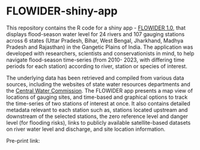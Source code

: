 # FLOWIDER-shiny-app
This repository contains the R code for a shiny app - <a href="https://wct-riverine-ecology-and-livelihoods.shinyapps.io/FLOWIDER_app/">FLOWIDER 1.0</a>, that displays flood-season water level for 24 rivers and 107 gauging stations across 6 states (Uttar Pradesh, Bihar, West Bengal, Jharkhand, Madhya Pradesh and Rajasthan) in the Gangetic Plains of India. The application was developed with researchers, scientists and conservationists in mind, to help navigate flood-season time-series (from 2010- 2023, with differing time periods for each station) according to river, station or species of interest. 

The underlying data has been retrieved and compiled from various data sources, including the websites of state water resources departments and the <a href="www.ffs.india-water.gov.in">Central Water Commission</a>. The FLOWIDER app presents a map view of locations of gauging sites, and time-based and graphical options to track the time-series of two stations of interest at once. It also contains detailed metadata relevant to each station such as, stations located upstream and downstream of the selected stations, the zero reference level and danger level (for flooding risks), links to publicly available satellite-based datasets on river water level and discharge, and site location information.

Pre-print link: <a href="https://doi.org/10.31223/X5NM41">
